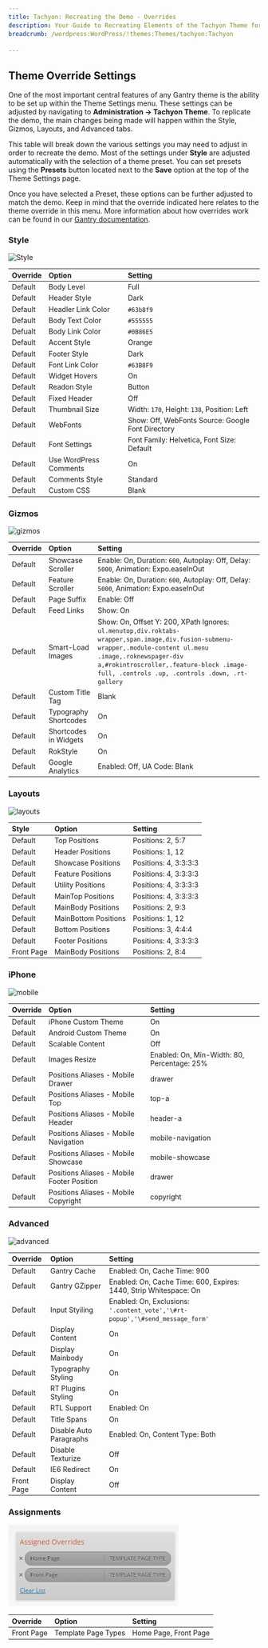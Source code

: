 ```yaml
---
title: Tachyon: Recreating the Demo - Overrides
description: Your Guide to Recreating Elements of the Tachyon Theme for WordPress
breadcrumb: /wordpress:WordPress/!themes:Themes/tachyon:Tachyon

---
```


Theme Override Settings
-----

One of the most important central features of any Gantry theme is the ability to be set up within the Theme Settings menu. These settings can be adjusted by navigating to **Administration -> Tachyon Theme**. To replicate the demo, the main changes being made will happen within the Style, Gizmos, Layouts, and Advanced tabs.

This table will break down the various settings you may need to adjust in order to recreate the demo. Most of the settings under **Style** are adjusted automatically with the selection of a theme preset. You can set presets using the **Presets** button located next to the **Save** option at the top of the Theme Settings page.

Once you have selected a Preset, these options can be further adjusted to match the demo. Keep in mind that the override indicated here relates to the theme override in this menu. More information about how overrides work can be found in our [Gantry documentation][override].

### Style

![Style][style]

| Override | Option                 | Setting                                           |  
| :------- | :--------------------- | :------------------------------------------------ |  
| Default  | Body Level             | Full                                              |  
| Default  | Header Style           | Dark                                              |  
| Default  | Headler Link Color     | `#63b8f9`                                         |  
| Default  | Body Text Color        | `#555555`                                         |  
| Defualt  | Body Link Color        | `#0B86E5`                                         |  
| Default  | Accent Style           | Orange                                            |  
| Default  | Footer Style           | Dark                                              |  
| Default  | Font Link Color        | `#63B8F9`                                         |  
| Default  | Widget Hovers          | On                                                |  
| Default  | Readon Style           | Button                                            |  
| Default  | Fixed Header           | Off                                               |  
| Default  | Thumbnail Size         | Width: `170`, Height: `138`, Position: Left       |  
| Default  | WebFonts               | Show: Off, WebFonts Source: Google Font Directory |  
| Default  | Font Settings          | Font Family: Helvetica, Font Size: Default        |  
| Default  | Use WordPress Comments | On                                                |  
| Default  | Comments Style         | Standard                                          |  
| Default  | Custom CSS             | Blank                                             |  

### Gizmos

![gizmos][gizmos]

| Override | Option                | Setting                                                                                                                                                                                                                                                     |  
| :------- | :-------------------- | :---------------------------------------------------------------------------------------------------------------------------------------------------------------------------------------------------------------------------------------------------------- |  
| Default  | Showcase Scroller     | Enable: On, Duration: `600`, Autoplay: Off, Delay: `5000`, Animation: Expo.easeInOut                                                                                                                                                                        |  
| Default  | Feature Scroller      | Enable: On, Duration: `600`, Autoplay: Off, Delay: `5000`, Animation: Expo.easeInOut                                                                                                                                                                        |  
| Default  | Page Suffix           | Enable: Off                                                                                                                                                                                                                                                 |  
| Default  | Feed Links            | Show: On                                                                                                                                                                                                                                                    |  
| Default  | Smart-Load Images     | Show: On, Offset Y: 200, XPath Ignores: `ul.menutop,div.roktabs-wrapper,span.image,div.fusion-submenu-wrapper,.module-content ul.menu .image,.roknewspager-div a,#rokintroscroller,.feature-block .image-full, .controls .up, .controls .down, .rt-gallery` |  
| Default  | Custom Title Tag      | Blank                                                                                                                                                                                                                                                       |  
| Default  | Typography Shortcodes | On                                                                                                                                                                                                                                                          |  
| Default  | Shortcodes in Widgets | On                                                                                                                                                                                                                                                          |  
| Default  | RokStyle              | On                                                                                                                                                                                                                                                          |  
| Default  | Google Analytics      | Enabled: Off, UA Code: Blank                                                                                                                                                                                                                                |  

### Layouts

![layouts][layouts]

|   Style    |        Option        |        Setting        |
| :--------- | :------------------- | :-------------------- |
| Default    | Top Positions        | Positions: 2, 5:7     |
| Default    | Header Positions     | Positions: 1, 12      |
| Default    | Showcase Positions   | Positions: 4, 3:3:3:3 |
| Default    | Feature Positions    | Positions: 4, 3:3:3:3 |
| Default    | Utility Positions    | Positions: 4, 3:3:3:3 |
| Default    | MainTop Positions    | Positions: 4, 3:3:3:3 |
| Default    | MainBody Positions   | Positions: 2, 9:3     |
| Default    | MainBottom Positions | Positions: 1, 12      |
| Default    | Bottom Positions     | Positions: 3, 4:4:4   |
| Default    | Footer Positions     | Positions: 4, 3:3:3:3 |
| Front Page | MainBody Positions   | Positions: 2, 8:4     |

### iPhone

![mobile][mobile]

| Override | Option                                     | Setting                                     |  
| :------- | :----------------------------------------- | :------------------------------------------ |  
| Default  | iPhone Custom Theme                        | On                                          |  
| Default  | Android Custom Theme                       | On                                          |  
| Default  | Scalable Content                           | Off                                         |  
| Default  | Images Resize                              | Enabled: On, Min-Width: 80, Percentage: 25% |  
| Default  | Positions Aliases - Mobile Drawer          | drawer                                      |  
| Default  | Positions Aliases - Mobile Top             | top-a                                       |  
| Default  | Positions Aliases - Mobile Header          | header-a                                    |  
| Default  | Positions Aliases - Mobile Navigation      | mobile-navigation                           |  
| Default  | Positions Aliases - Mobile Showcase        | mobile-showcase                             |  
| Default  | Positions Aliases - Mobile Footer Position | drawer                                      |  
| Default  | Positions Aliases - Mobile Copyright       | copyright                                   |  

### Advanced

![advanced][advanced]

| Override   | Option                  | Setting                                                                       |  
| :--------- | :---------------------- | :---------------------------------------------------------------------------- |  
| Default    | Gantry Cache            | Enabled: On, Cache Time: 900                                                  |  
| Default    | Gantry GZipper          | Enabled: On, Cache Time: 600, Expires: 1440, Strip Whitespace: On             |  
| Default    | Input Styiling          | Enabled: On, Exclusions: `'.content_vote','\#rt-popup','\#send_message_form'` |  
| Default    | Display Content         | On                                                                            |  
| Default    | Display Mainbody        | On                                                                            |  
| Default    | Typography Styling      | On                                                                            |  
| Default    | RT Plugins Styling      | On                                                                            |  
| Default    | RTL Support             | Enabled: On                                                                   |  
| Default    | Title Spans             | On                                                                            |  
| Default    | Disable Auto Paragraphs | Enabled: On, Content Type: Both                                               |  
| Default    | Disable Texturize       | Off                                                                           |  
| Default    | IE6 Redirect            | On                                                                            |  
| Front Page | Display Content         | Off                                                                           |  

### Assignments

![assignments][assignments]

| Override    | Option              | Setting               |
| :---------- | :----------         | :----------           |
| Front Page  | Template Page Types | Home Page, Front Page |

[override]: http://docs.gantry.org/gantry4/configure
[style]: assets/setstyle.jpeg
[assignments]: assets/setassignments.png
[advanced]: assets/setadvanced.jpeg
[mobile]: assets/setiphone.jpeg
[layouts]: assets/setlayouts.jpeg
[gizmos]: assets/setgizmos.jpeg
